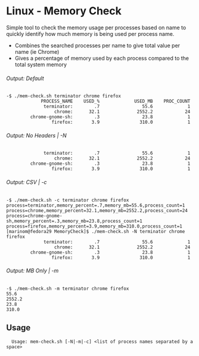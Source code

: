 # Linux - Memory Check
Simple tool to check the memory usage per processes based on name to quickly identify how much memory is being used per process name. 
 - Combines the searched processes per name to give total value per name (ie Chrome)
 - Gives a percentage of memory used by each process compared to the total system memory

###### Output: Default
```
-$ ./mem-check.sh terminator chrome firefox
             PROCESS_NAME    USED_%             USED_MB    PROC_COUNT
              terminator:        .7                55.6             1
                  chrome:      32.1              2552.2            24
         chrome-gnome-sh:        .3                23.8             1
                 firefox:       3.9               310.0             1
```
###### Output: No Headers | -N
```
              terminator:        .7                55.6             1
                  chrome:      32.1              2552.2            24
         chrome-gnome-sh:        .3                23.8             1
                 firefox:       3.9               310.0             1

```
###### Output: CSV | -c
```
-$ ./mem-check.sh -c terminator chrome firefox
process=terminator,memory_percent=.7,memory_mb=55.6,process_count=1
process=chrome,memory_percent=32.1,memory_mb=2552.2,process_count=24
process=chrome-gnome-sh,memory_percent=.3,memory_mb=23.8,process_count=1
process=firefox,memory_percent=3.9,memory_mb=310.0,process_count=1
[marinom@fedora29 MemoryCheck]$ ./mem-check.sh -N terminator chrome firefox
              terminator:        .7                55.6             1
                  chrome:      32.1              2552.2            24
         chrome-gnome-sh:        .3                23.8             1
                 firefox:       3.9               310.0             1
```
###### Output: MB Only | -m
```
-$ ./mem-check.sh -m terminator chrome firefox
55.6
2552.2
23.8
310.0

```

## Usage
```
  Usage: mem-check.sh [-N|-m|-c] <list of process names separated by a space>
```
